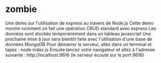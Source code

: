 # zombie
Une demo sur l'utilisation de express au travers de Node.js
Cette demo montre comment on fait une opération CRUD standard avec express
Les données sont stockés temporairement dans un tableau javascript
Une prochaine mise à jour sera bientôt faite avec l'utilisation d'une base de données MongoDB
Pour démarrer le serveur, allez dans un terminal et tapez : node index.js
Ensuite lancez votre navigateur et allez à l'adresse suivante : http://localhost:9616
(le serveur écoute sur le port 9616)